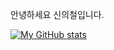 안녕하세요
신의철입니다.

[![My GitHub stats](https://github-readme-stats.vercel.app/api?username=mini-apple)](https://github.com/mini-apple/github-readme-stats)
